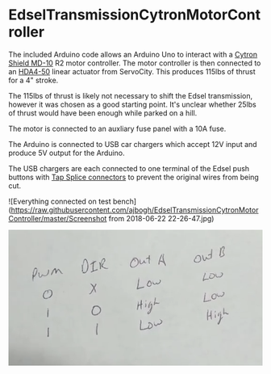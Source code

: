 # EdselTransmissionCytronMotorController

The included Arduino code allows an Arduino Uno to interact with a [Cytron Shield MD-10](https://www.cytron.io/p-shield-md10) R2 motor controller. The motor controller is then connected to an [HDA4-50](https://www.servocity.com/hda4-50) linear actuator from ServoCity. This produces 115lbs of thrust for a 4" stroke. 

The 115lbs of thrust is likely not necessary to shift the Edsel transmission, however it was chosen as a good starting point. It's unclear whether 25lbs of thrust would have been enough while parked on a hill.

The motor is connected to an auxliary fuse panel with a 10A fuse.

The Arduino is connected to USB car chargers which accept 12V input and produce 5V output for the Arduino.

The USB chargers are each connected to one terminal of the Edsel push buttons with [Tap Splice connectors](https://www.homedepot.com/p/Gardner-Bender-22-10-AWG-Tap-Splice-Assortment-10-Pack-15-2210/202522123) to prevent the original wires from being cut.

![Everything connected on test bench](https://raw.githubusercontent.com/ajbogh/EdselTransmissionCytronMotorController/master/Screenshot from 2018-06-22 22-26-47.jpg)

![PWM Example](https://raw.githubusercontent.com/ajbogh/EdselTransmissionCytronMotorController/master/Selection_010.png)